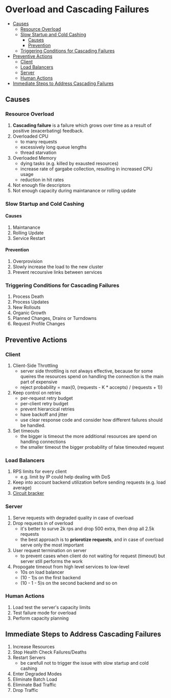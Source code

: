 # Overload and Cascading Failures

  * [Causes](#causes)
    + [Resource Overload](#resource-overload)
    + [Slow Startup and Cold Cashing](#slow-startup-and-cold-cashing)
      - [Causes](#causes-1)
      - [Prevention](#prevention)
    + [Triggering Conditions for Cascading Failures](#triggering-conditions-for-cascading-failures)
  * [Preventive Actions](#preventive-actions)
    + [Client](#client)
    + [Load Balancers](#load-balancers)
    + [Server](#server)
    + [Human Actions](#human-actions)
  * [Immediate Steps to Address Cascading Failures](#immediate-steps-to-address-cascading-failures)

## Causes
### Resource Overload
1. **Cascading failure** is a failure which grows over time as a result of positive (exacerbating) feedback.
1. Overloaded CPU
    * to many requests
    * excessively long queue lengths
    * thread starvation
1. Overloaded Memory
    * dying tasks (e.g. killed by exausted resources)
    * increase rate of gargabe collection, resulting in increased CPU usage
    * reduction in hit rates
1. Not enough file descriptors
1. Not enough capacity during maintanance or rolling update

### Slow Startup and Cold Cashing
#### Causes
1. Maintanance
1. Rolling Update
1. Service Restart

#### Prevention
1. Overprovision
1. Slowly increase the load to the new cluster
1. Prevent recoursive links between services

### Triggering Conditions for Cascading Failures
1. Process Death
1. Process Updates
1. New Rollouts
1. Organic Growth
1. Planned Changes, Drains or Turndowns
1. Request Profile Changes

## Preventive Actions
### Client
1. Client-Side Throttling
    * server side throttling is not always effective, because for some queires the resources spend on handling the connection is the main part of expensive
    * reject probability = max(0, (requests - K * accepts) / (requests + 1))
1. Keep control on retries
    * per-request retry budget
    * per-client retry budget
    * prevent hierarcical retries
    * have backoff and jitter
    * use clear response code and consider how different failures should be handled.
1. Set timeouts
    * the bigger is timeout the more additional resources are spend on handling connections
    * the smaller timeout the bigger probability of false timeouted request

### Load Balancers
1. RPS limits for every client
    * e.g. limit by IP could help dealing with DoS
1. Keep into account backend utilization before sending requests (e.g. load average)
1. [Circuit bracker](https://martinfowler.com/bliki/CircuitBreaker.html)

### Server
1. Serve requests with degraded quality in case of overload
1. Drop requests in of overload
    * it's better to surve 2k rps and drop 500 extra, then drop all 2.5k requests
    * the best approach is to **priorotize requests**, and in case of overload serve only the most important
1. User request termination on server
    * to prevent cases when client do not waiting for request (timeout) but server still performs the work
1. Propogate timeout from high level services to low-level
    * 10s on load balancer
    * (10 - 1)s on the first backend
    * (10 - 1 - 5)s on the second backend and so on

### Human Actions
1. Load test the server's capacity limits
1. Test failure mode for overload
1. Perform capacity planning


## Immediate Steps to Address Cascading Failures
1. Increase Resources
1. Stop Health Check Failures/Deaths
1. Restart Servers
    * be carefull not to trigger the issue with slow startup and cold cashing
1. Enter Degraded Modes
1. Eliminate Batch Load
1. Eliminate Bad Traffic
1. Drop Traffic
